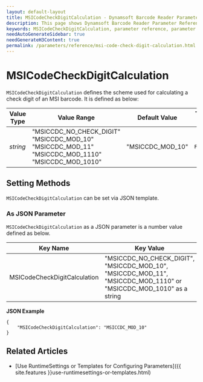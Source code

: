 ```yaml
---
layout: default-layout
title: MSICodeCheckDigitCalculation - Dynamsoft Barcode Reader Parameter Reference
description: This page shows Dynamsoft Barcode Reader Parameter Reference for MSICodeCheckDigitCalculation.
keywords: MSICodeCheckDigitCalculation, parameter reference, parameter
needAutoGenerateSidebar: true
needGenerateH3Content: true
permalink: /parameters/reference/msi-code-check-digit-calculation.html
---
```



# MSICodeCheckDigitCalculation 

`MSICodeCheckDigitCalculation` defines the scheme used for calculating a check digit of an MSI barcode. It is defined as below:

| Value Type | Value Range | Default Value | Template Structure Type |
| ---------- | ----------- | ------------- | ----------------------- |
| *string* | "MSICCDC_NO_CHECK_DIGIT"<br>"MSICCDC_MOD_10"<br>"MSICCDC_MOD_11"<br>"MSICCDC_MOD_1110"<br>"MSICCDC_MOD_1010" | "MSICCDC_MOD_10"  | `FormatSpecification` |

    
## Setting Methods
`MSICodeCheckDigitCalculation` can be set via JSON template.

### As JSON Parameter
`MSICodeCheckDigitCalculation` as a JSON parameter is a number value defined as below.   

| Key Name | Key Value |
| -------- | --------- |
| MSICodeCheckDigitCalculation | "MSICCDC_NO_CHECK_DIGIT", "MSICCDC_MOD_10", "MSICCDC_MOD_11", "MSICCDC_MOD_1110" or "MSICCDC_MOD_1010" as a string |


**JSON Example**   
```
{
    "MSICodeCheckDigitCalculation": "MSICCDC_MOD_10"
}
```


<!--
## Impacts on Performance
### Speed
`MSICodeCheckDigitCalculation` has no influence on the Speed.

### Read Rate
`MSICodeCheckDigitCalculation` has no influence on the Read Rate.

### Accuracy
`MSICodeCheckDigitCalculation` has no influence on the Accuracy.

-->
## Related Articles
- [Use RuntimeSettings or Templates for Configuring Parameters]({{ site.features }}use-runtimesettings-or-templates.html)

